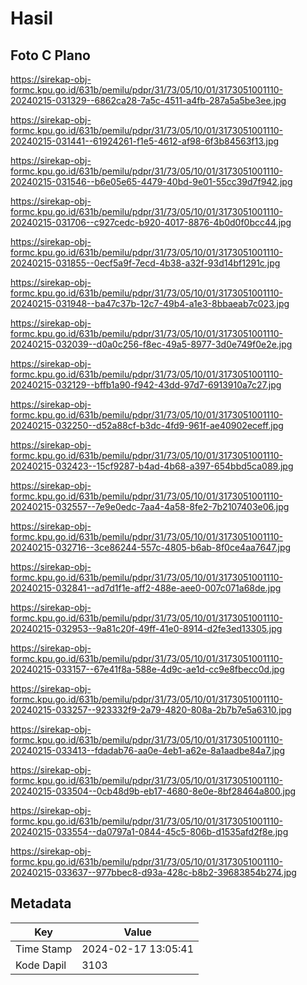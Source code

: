 # Hasil

## Foto C Plano

https://sirekap-obj-formc.kpu.go.id/631b/pemilu/pdpr/31/73/05/10/01/3173051001110-20240215-031329--6862ca28-7a5c-4511-a4fb-287a5a5be3ee.jpg

https://sirekap-obj-formc.kpu.go.id/631b/pemilu/pdpr/31/73/05/10/01/3173051001110-20240215-031441--61924261-f1e5-4612-af98-6f3b84563f13.jpg

https://sirekap-obj-formc.kpu.go.id/631b/pemilu/pdpr/31/73/05/10/01/3173051001110-20240215-031546--b6e05e65-4479-40bd-9e01-55cc39d7f942.jpg

https://sirekap-obj-formc.kpu.go.id/631b/pemilu/pdpr/31/73/05/10/01/3173051001110-20240215-031706--c927cedc-b920-4017-8876-4b0d0f0bcc44.jpg

https://sirekap-obj-formc.kpu.go.id/631b/pemilu/pdpr/31/73/05/10/01/3173051001110-20240215-031855--0ecf5a9f-7ecd-4b38-a32f-93d14bf1291c.jpg

https://sirekap-obj-formc.kpu.go.id/631b/pemilu/pdpr/31/73/05/10/01/3173051001110-20240215-031948--ba47c37b-12c7-49b4-a1e3-8bbaeab7c023.jpg

https://sirekap-obj-formc.kpu.go.id/631b/pemilu/pdpr/31/73/05/10/01/3173051001110-20240215-032039--d0a0c256-f8ec-49a5-8977-3d0e749f0e2e.jpg

https://sirekap-obj-formc.kpu.go.id/631b/pemilu/pdpr/31/73/05/10/01/3173051001110-20240215-032129--bffb1a90-f942-43dd-97d7-6913910a7c27.jpg

https://sirekap-obj-formc.kpu.go.id/631b/pemilu/pdpr/31/73/05/10/01/3173051001110-20240215-032250--d52a88cf-b3dc-4fd9-961f-ae40902eceff.jpg

https://sirekap-obj-formc.kpu.go.id/631b/pemilu/pdpr/31/73/05/10/01/3173051001110-20240215-032423--15cf9287-b4ad-4b68-a397-654bbd5ca089.jpg

https://sirekap-obj-formc.kpu.go.id/631b/pemilu/pdpr/31/73/05/10/01/3173051001110-20240215-032557--7e9e0edc-7aa4-4a58-8fe2-7b2107403e06.jpg

https://sirekap-obj-formc.kpu.go.id/631b/pemilu/pdpr/31/73/05/10/01/3173051001110-20240215-032716--3ce86244-557c-4805-b6ab-8f0ce4aa7647.jpg

https://sirekap-obj-formc.kpu.go.id/631b/pemilu/pdpr/31/73/05/10/01/3173051001110-20240215-032841--ad7d1f1e-aff2-488e-aee0-007c071a68de.jpg

https://sirekap-obj-formc.kpu.go.id/631b/pemilu/pdpr/31/73/05/10/01/3173051001110-20240215-032953--9a81c20f-49ff-41e0-8914-d2fe3ed13305.jpg

https://sirekap-obj-formc.kpu.go.id/631b/pemilu/pdpr/31/73/05/10/01/3173051001110-20240215-033157--67e41f8a-588e-4d9c-ae1d-cc9e8fbecc0d.jpg

https://sirekap-obj-formc.kpu.go.id/631b/pemilu/pdpr/31/73/05/10/01/3173051001110-20240215-033257--923332f9-2a79-4820-808a-2b7b7e5a6310.jpg

https://sirekap-obj-formc.kpu.go.id/631b/pemilu/pdpr/31/73/05/10/01/3173051001110-20240215-033413--fdadab76-aa0e-4eb1-a62e-8a1aadbe84a7.jpg

https://sirekap-obj-formc.kpu.go.id/631b/pemilu/pdpr/31/73/05/10/01/3173051001110-20240215-033504--0cb48d9b-eb17-4680-8e0e-8bf28464a800.jpg

https://sirekap-obj-formc.kpu.go.id/631b/pemilu/pdpr/31/73/05/10/01/3173051001110-20240215-033554--da0797a1-0844-45c5-806b-d1535afd2f8e.jpg

https://sirekap-obj-formc.kpu.go.id/631b/pemilu/pdpr/31/73/05/10/01/3173051001110-20240215-033637--977bbec8-d93a-428c-b8b2-39683854b274.jpg


## Metadata

| Key        | Value               |
| ---------- | ------------------- |
| Time Stamp | 2024-02-17 13:05:41 |
| Kode Dapil | 3103                |



